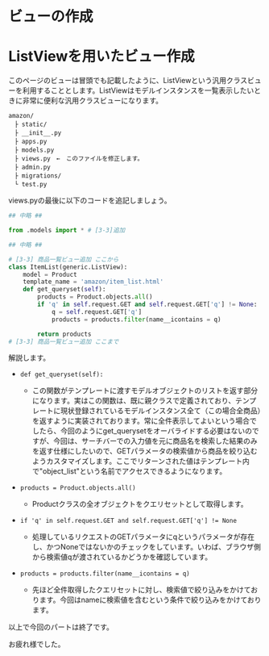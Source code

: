 # ビューの作成

# ListViewを用いたビュー作成
このページのビューは冒頭でも記載したように、ListViewという汎用クラスビューを利用することとします。ListViewはモデルインスタンスを一覧表示したいときに非常に便利な汎用クラスビューになります。


```
amazon/
　├ static/
　├ __init__.py
　├ apps.py
　├ models.py
　├ views.py　←　このファイルを修正します。
　├ admin.py
　├ migrations/
　└ test.py
```
views.pyの最後に以下のコードを追記しましょう。

```py
## 中略 ##

from .models import * # [3-3]追加

## 中略 ##

# [3-3] 商品一覧ビュー追加 ここから
class ItemList(generic.ListView):
    model = Product
    template_name = 'amazon/item_list.html'
    def get_queryset(self):
        products = Product.objects.all()
        if 'q' in self.request.GET and self.request.GET['q'] != None:
            q = self.request.GET['q']
            products = products.filter(name__icontains = q)

        return products
# [3-3] 商品一覧ビュー追加 ここまで

```

解説します。
* `def get_queryset(self):`
  * この関数がテンプレートに渡すモデルオブジェクトのリストを返す部分になります。実はこの関数は、既に親クラスで定義されており、テンプレートに現状登録されているモデルインスタンス全て（この場合全商品）を返すように実装されております。常に全件表示してよいという場合でしたら、今回のようにget_querysetをオーバライドする必要はないのですが、今回は、サーチバーでの入力値を元に商品名を検索した結果のみを返す仕様にしたいので、GETパラメータの検索値から商品を絞り込むようカスタマイズします。ここでリターンされた値はテンプレート内で"object_list"という名前でアクセスできるようになります。

* `products = Product.objects.all()`
  *  Productクラスの全オブジェクトをクエリセットとして取得します。

* `if 'q' in self.request.GET and self.request.GET['q'] != None`
  * 処理しているリクエストのGETパラメータにqというパラメータが存在し、かつNoneではないかのチェックをしています。いわば、ブラウザ側から検索値qが渡されているかどうかを確認しています。
  
* `products = products.filter(name__icontains = q)`
  * 先ほど全件取得したクエリセットに対し、検索値で絞り込みをかけております。今回はnameに検索値を含むという条件で絞り込みをかけております。

以上で今回のパートは終了です。

お疲れ様でした。



